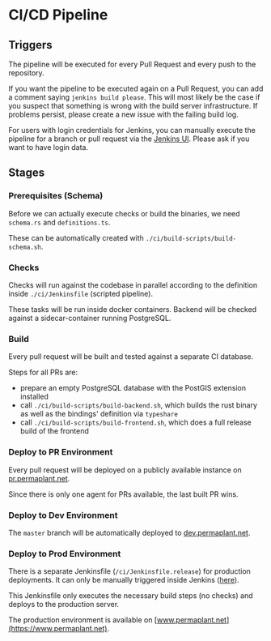 # CI/CD Pipeline

## Triggers

The pipeline will be executed for every Pull Request and every push to the repository.

If you want the pipeline to be executed again on a Pull Request, you can add a comment saying `jenkins build please`.
This will most likely be the case if you suspect that something is wrong with the build server infrastructure.
If problems persist, please create a new issue with the failing build log.

For users with login credentials for Jenkins, you can manually execute the pipeline for a branch or pull request via the [Jenkins UI](https://build.libelektra.org).
Please ask if you want to have login data.

## Stages

### Prerequisites (Schema)

Before we can actually execute checks or build the binaries, we need `schema.rs` and `definitions.ts`.

These can be automatically created with `./ci/build-scripts/build-schema.sh`.

### Checks

Checks will run against the codebase in parallel according to the definition inside `./ci/Jenkinsfile` (scripted pipeline).

These tasks will be run inside docker containers.
Backend will be checked against a sidecar-container running PostgreSQL.

### Build

Every pull request will be built and tested against a separate CI database.

Steps for all PRs are:

- prepare an empty PostgreSQL database with the PostGIS extension installed
- call `./ci/build-scripts/build-backend.sh`, which builds the rust binary as well as the bindings' definition via `typeshare`
- call `./ci/build-scripts/build-frontend.sh`, which does a full release build of the frontend

### Deploy to PR Environment

Every pull request will be deployed on a publicly available instance on [pr.permaplant.net](https://pr.permaplant.net).

Since there is only one agent for PRs available, the last built PR wins.

### Deploy to Dev Environment

The `master` branch will be automatically deployed to [dev.permaplant.net](https://dev.permaplant.net).

### Deploy to Prod Environment

There is a separate Jenkinsfile (`/ci/Jenkinsfile.release`) for production deployments. It can only be manually triggered inside Jenkins ([here](https://build.libelektra.org/job/PermaplanT-Release/)).

This Jenkinsfile only executes the necessary build steps (no checks) and deploys to the production server.

The production environment is available on [www.permaplant.net](https://www.permaplant.net).
